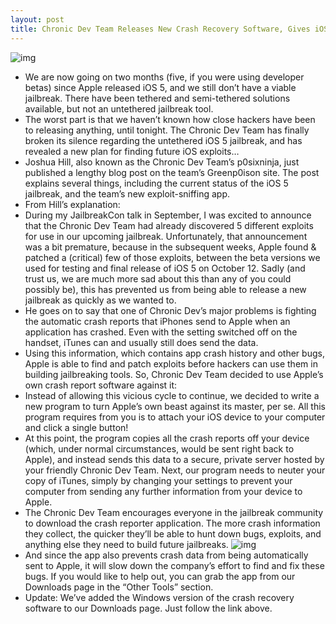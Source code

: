 ```yaml
---
layout: post
title: Chronic Dev Team Releases New Crash Recovery Software, Gives iOS 5 Jailbreak Update
---
```

![img](http://media.idownloadblog.com/wp-content/uploads/2011/11/reporter.jpg)
* We are now going on two months (five, if you were using developer betas) since Apple released iOS 5, and we still don’t have a viable jailbreak. There have been tethered and semi-tethered solutions available, but not an untethered jailbreak tool.
* The worst part is that we haven’t known how close hackers have been to releasing anything, until tonight. The Chronic Dev Team has finally broken its silence regarding the untethered iOS 5 jailbreak, and has revealed a new plan for finding future iOS exploits…
* Joshua Hill, also known as the Chronic Dev Team’s p0sixninja, just published a lengthy blog post on the team’s Greenp0ison site. The post explains several things, including the current status of the iOS 5 jailbreak, and the team’s new exploit-sniffing app.
* From Hill’s explanation:
* During my JailbreakCon talk in September, I was excited to announce that the Chronic Dev Team had already discovered 5 different exploits for use in our upcoming jailbreak. Unfortunately, that announcement was a bit premature, because in the subsequent weeks, Apple found & patched a (critical) few of those exploits, between the beta versions we used for testing and final release of iOS 5 on October 12. Sadly (and trust us, we are much more sad about this than any of you could possibly be), this has prevented us from being able to release a new jailbreak as quickly as we wanted to.
* He goes on to say that one of Chronic Dev’s major problems is fighting the automatic crash reports that iPhones send to Apple when an application has crashed. Even with the setting switched off on the handset, iTunes can and usually still does send the data.
* Using this information, which contains app crash history and other bugs, Apple is able to find and patch exploits before hackers can use them in building jailbreaking tools. So, Chronic Dev Team decided to use Apple’s own crash report software against it:
* Instead of allowing this vicious cycle to continue, we decided to write a new program to turn Apple’s own beast against its master, per se. All this program requires from you is to attach your iOS device to your computer and click a single button!
* At this point, the program copies all the crash reports off your device (which, under normal circumstances, would be sent right back to Apple), and instead sends this data to a secure, private server hosted by your friendly Chronic Dev Team. Next, our program needs to neuter your copy of iTunes, simply by changing your settings to prevent your computer from sending any further information from your device to Apple.
* The Chronic Dev Team encourages everyone in the jailbreak community to download the crash reporter application. The more crash information they collect, the quicker they’ll be able to hunt down bugs, exploits, and anything else they need to build future jailbreaks.
![img](http://media.idownloadblog.com/wp-content/uploads/2011/11/Screen-Shot-2011-11-27-at-9.26.44-AM-e1322404573927.jpg)
* And since the app also prevents crash data from being automatically sent to Apple, it will slow down the company’s effort to find and fix these bugs. If you would like to help out, you can grab the app from our Downloads page in the “Other Tools” section.
* Update: We’ve added the Windows version of the crash recovery software to our Downloads page. Just follow the link above.


